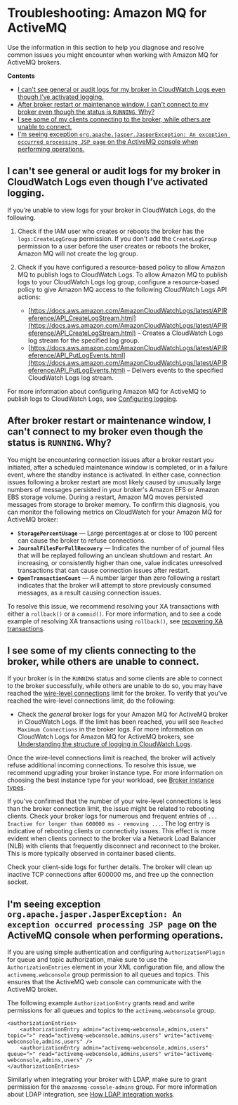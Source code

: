 # Troubleshooting: Amazon MQ for ActiveMQ<a name="troubleshooting-activemq"></a>

Use the information in this section to help you diagnose and resolve common issues you might encounter when working with Amazon MQ for ActiveMQ brokers\.

**Contents**
+ [I can't see general or audit logs for my broker in CloudWatch Logs even though I’ve activated logging\.](#issues-cw-logging-activemq)
+ [After broker restart or maintenance window, I can't connect to my broker even though the status is `RUNNING`\. Why?](#issues-connection-after-restart)
+ [I see some of my clients connecting to the broker, while others are unable to connect\.](#issues-connection-limit)
+ [I'm seeing exception `org.apache.jasper.JasperException: An exception occurred processing JSP page` on the ActiveMQ console when performing operations\.](#issues-jsp-exception)

## I can't see general or audit logs for my broker in CloudWatch Logs even though I’ve activated logging\.<a name="issues-cw-logging-activemq"></a>

 If you’re unable to view logs for your broker in CloudWatch Logs, do the following\. 

1. Check if the IAM user who creates or reboots the broker has the `logs:CreateLogGroup` permission\. If you don't add the `CreateLogGroup` permission to a user before the user creates or reboots the broker, Amazon MQ will not create the log group\.

1. Check if you have configured a resource\-based policy to allow Amazon MQ to publish logs to CloudWatch Logs\. To allow Amazon MQ to publish logs to your CloudWatch Logs log group, configure a resource\-based policy to give Amazon MQ access to the following CloudWatch Logs API actions:
   +  [https://docs.aws.amazon.com/AmazonCloudWatchLogs/latest/APIReference/API_CreateLogStream.html](https://docs.aws.amazon.com/AmazonCloudWatchLogs/latest/APIReference/API_CreateLogStream.html) – Creates a CloudWatch Logs log stream for the specified log group\. 
   +  [https://docs.aws.amazon.com/AmazonCloudWatchLogs/latest/APIReference/API_PutLogEvents.html](https://docs.aws.amazon.com/AmazonCloudWatchLogs/latest/APIReference/API_PutLogEvents.html) – Delivers events to the specified CloudWatch Logs log stream\. 

 For more information about configuring Amazon MQ for ActiveMQ to publish logs to CloudWatch Logs, see [Configuring logging](https://docs.aws.amazon.com/amazon-mq/latest/developer-guide/configure-logging-monitoring-activemq.html)\. 

## After broker restart or maintenance window, I can't connect to my broker even though the status is `RUNNING`\. Why?<a name="issues-connection-after-restart"></a>

 You might be encountering connection issues after a broker restart you initiated, after a scheduled maintenance window is completed, or in a failure event, where the standby instance is activated\. In either case, connection issues following a broker restart are most likely caused by unusually large numbers of messages persisted in your broker's Amazon EFS or Amazon EBS storage volume\. During a restart, Amazon MQ moves persisted messages from storage to broker memory\. To confirm this diagnosis, you can monitor the following metrics on CloudWatch for your Amazon MQ for ActiveMQ broker: 
+  **`StoragePercentUsage`** — Large percentages at or close to 100 percent can cause the broker to refuse connections\. 
+  **`JournalFilesForFullRecovery`** — Indicates the number of of journal files that will be replayed following an unclean shutdown and restart\. An increasing, or consistently higher than one, value indicates unresolved transactions that can cause connection issues after restart\. 
+  **`OpenTransactionCount`** — A number larger than zero following a restart indicates that the broker will attempt to store previously consumed messages, as a result causing connection issues\. 

 To resolve this issue, we recommend resolving your XA transactions with either a `rollback()` or a `commid()`\. For more information, and to see a code example of resolving XA transactions using `rollback()`, see [recovering XA transactions](recover-xa-transactions.md)\. 

## I see some of my clients connecting to the broker, while others are unable to connect\.<a name="issues-connection-limit"></a>

 If your broker is in the `RUNNING` status and some clients are able to connect to the broker successfully, while others are unable to do so, you may have reached the [wire\-level connections](amazon-mq-limits.md#broker-limits) limit for the broker\. To verify that you've reached the wire\-level connections limit, do the following: 
+  Check the *general* broker logs for your Amazon MQ for ActiveMQ broker in CloudWatch Logs\. If the limit has been reached, you will see `Reached Maximum Connections` in the broker logs\. For more information on CloudWatch Logs for Amazon MQ for ActiveMQ brokers, see [Understanding the structure of logging in CloudWatch Logs](configure-logging-monitoring-activemq.md#security-logging-monitoring-configure-cloudwatch-structure)\. 

Once the wire\-level connections limit is reached, the broker will actively refuse additional incoming connections\. To resolve this issue, we recommend upgrading your broker instance type\. For more information on choosing the best instance type for your workload, see [Broker instance types](broker-instance-types.md)\.

 If you've confirmed that the number of your wire\-level connections is less than the broker connection limit, the issue might be related to rebooting clients\. Check your broker logs for numerous and frequent entries of `... Inactive for longer than 600000 ms - removing ...`\. The log entry is indicative of rebooting clients or connectivity issues\. This effect is more evident when clients connect to the broker via a Network Load Balancer \(NLB\) with clients that frequently disconnect and reconnect to the broker\. This is more typically observed in container based clients\. 

 Check your client\-side logs for further details\. The broker will clean up inactive TCP connections after 600000 ms, and free up the connection socket\. 

## I'm seeing exception `org.apache.jasper.JasperException: An exception occurred processing JSP page` on the ActiveMQ console when performing operations\.<a name="issues-jsp-exception"></a>

 If you are using simple authentication and configuring `AuthorizationPlugin` for queue and topic authorization, make sure to use the `AuthorizationEntries` element in your XML configuration file, and allow the `activmemq.webconsole` group permission to all queues and topics\. This ensures that the ActiveMQ web console can communicate with the ActiveMQ broker\. 

 The following example `AuthorizationEntry` grants read and write permissions for all queues and topics to the `activemq.webconsole` group\. 

```
<authorizationEntries>
    <authorizationEntry admin="activemq-webconsole,admins,users" topic=">" read="activemq-webconsole,admins,users" write="activemq-webconsole,admins,users" />
    <authorizationEntry admin="activemq-webconsole,admins,users" queue=">" read="activemq-webconsole,admins,users" write="activemq-webconsole,admins,users" />
</authorizationEntries>
```

 Similarly when integrating your broker with LDAP, make sure to grant permission for the `amazonmq-console-admins` group\. For more information about LDAP integration, see [How LDAP integration works](security-authentication-authorization.md#ldap-support-details)\. 